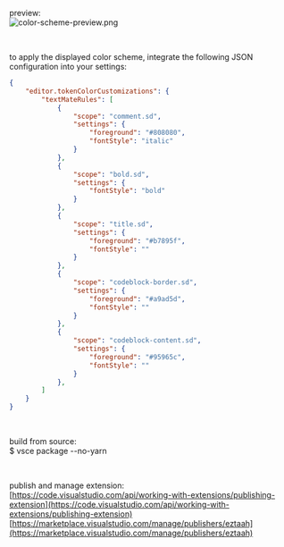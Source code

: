 preview:       
![color-scheme-preview.png](https://github.com/eztaah/simpledocs/blob/main/docs/color-scheme-preview.png?raw=true)

<br>

to apply the displayed color scheme, integrate the following JSON configuration into your settings:       
```json
{
    "editor.tokenColorCustomizations": {
        "textMateRules": [
            {
                "scope": "comment.sd",
                "settings": {
                    "foreground": "#808080",
                    "fontStyle": "italic"
                }
            },
            {
                "scope": "bold.sd",
                "settings": {
                    "fontStyle": "bold"
                }
            },
            {
                "scope": "title.sd",
                "settings": {
                    "foreground": "#b7895f",
                    "fontStyle": ""
                }
            },
            {
                "scope": "codeblock-border.sd",
                "settings": {
                    "foreground": "#a9ad5d",
                    "fontStyle": ""
                }
            },
            {
                "scope": "codeblock-content.sd",
                "settings": {
                    "foreground": "#95965c",
                    "fontStyle": ""
                }
            },
        ]
    }
}
```

<br>

build from source:    
$ vsce package --no-yarn

<br>

publish and manage extension:     
[https://code.visualstudio.com/api/working-with-extensions/publishing-extension](https://code.visualstudio.com/api/working-with-extensions/publishing-extension)       
[https://marketplace.visualstudio.com/manage/publishers/eztaah](https://marketplace.visualstudio.com/manage/publishers/eztaah)     